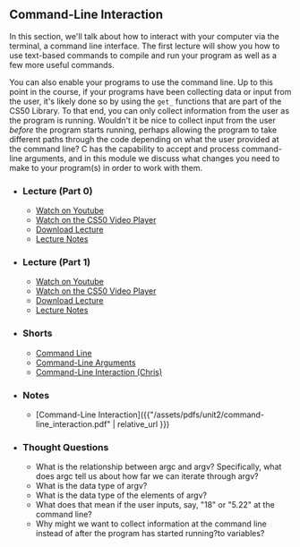 ## Command-Line Interaction

In this section, we'll talk about how to interact with your computer via the terminal, a command line interface. The first lecture will show you how to use text-based commands to compile and run your program as well as a few more useful commands.

You can also enable your programs to use the command line. Up to this point in the course, if your programs have been collecting data or input from the user, it's likely done so by using the `get_` functions that are part of the CS50 Library. To that end, you can only collect information from the user as the program is running. Wouldn't it be nice to collect input from the user _before_ the program starts running, perhaps allowing the program to take different paths through the code depending on what the user provided at the command line? C has the capability to accept and process command-line arguments, and in this module we discuss what changes you need to make to your program(s) in order to work with them.

- ### Lecture (Part 0)
  - [Watch on Youtube](https://www.youtube.com/embed/EApk15pCIEA?start=1262&end=1907)
  - [Watch on the CS50 Video Player](https://video.cs50.net/2017/fall/lectures/1?t=21m2s)
  - [Download Lecture](http://cdn.cs50.net/2017/fall/lectures/1/lecture1-720p.mp4?download)
  - [Lecture Notes](https://docs.cs50.net/2017/fall/notes/1/lecture1.html#compiling)

- ### Lecture (Part 1)
  - [Watch on Youtube](https://www.youtube.com/embed/IJNPHorTqQs?start=5378&end=57157)
  - [Watch on the CS50 Video Player](https://video.cs50.net/2017/fall/lectures/2?t=1h29m38s)
  - [Download Lecture](http://cdn.cs50.net/2017/fall/lectures/2/lecture2-720p.mp4?download)
  - [Lecture Notes](https://docs.cs50.net/2017/fall/notes/2/lecture2.html#c-continued)

- ### Shorts
  - [Command Line](https://www.youtube.com/embed/BnJ013X02b8)
  - [Command-Line Arguments](https://www.youtube.com/embed/AI6Ccfno6Pk)
  - [Command-Line Interaction (Chris)](https://www.youtube.com/embed/X8PmYwnbLKM)

- ### Notes
  - [Command-Line Interaction]({{"/assets/pdfs/unit2/command-line_interaction.pdf" | relative_url }})

- ### Thought Questions
  - What is the relationship between argc and argv? Specifically, what does argc tell us about how far we can iterate through argv?
  - What is the data type of argv?
  - What is the data type of the elements of argv?
  - What does that mean if the user inputs, say, "18" or "5.22" at the command line?
  - Why might we want to collect information at the command line instead of after the program has started running?to variables?

